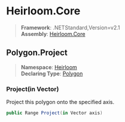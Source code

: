 # Heirloom.Core

> **Framework**: .NETStandard,Version=v2.1  
> **Assembly**: [Heirloom.Core][0]  

## Polygon.Project

> **Namespace**: [Heirloom][0]  
> **Declaring Type**: [Polygon][1]  

### Project(in Vector)

Project this polygon onto the specified axis.

```cs
public Range Project(in Vector axis)
```

[0]: ../../../Heirloom.Core.md
[1]: ../Polygon.md
